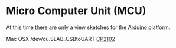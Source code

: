 # Micro Computer Unit (MCU)

At this time there are only a view sketches for the [Arduino](https://www.arduino.cc/) platform.

Mac OSX /dev/cu.SLAB_USBtoUART [CP2102](https://stackoverflow.com/questions/47109036/cp2102-device-is-not-listed-in-dev-on-macos-10-13)
